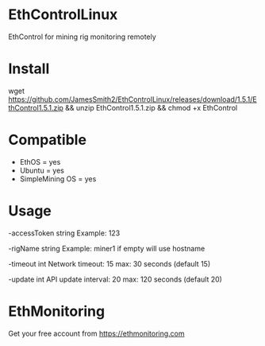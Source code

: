 # EthControlLinux
EthControl for mining rig monitoring remotely

# Install

wget https://github.com/JamesSmith2/EthControlLinux/releases/download/1.5.1/EthControl1.5.1.zip && unzip EthControl1.5.1.zip && chmod +x EthControl

# Compatible

- EthOS = yes
- Ubuntu = yes
- SimpleMining OS = yes

# Usage

  -accessToken string
    	Example: 123
      
  -rigName string
    	Example: miner1 if empty will use hostname

  -timeout int
    	Network timeout: 15 max: 30 seconds (default 15)

  -update int
    	API update interval: 20 max: 120 seconds (default 20)

# EthMonitoring

Get your free account from https://ethmonitoring.com
